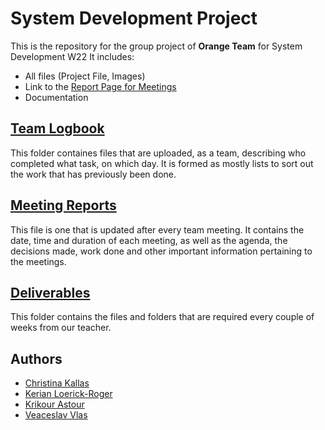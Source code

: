 # System Development Project

This is the repository for the group project of **Orange Team** for System Development W22
It includes:

- All files (Project File, Images)
- Link to the [Report Page for Meetings](#meeting-report-page)
- Documentation

## [Team Logbook](/Team_Logbook)
This folder containes files that are uploaded, as a team, describing who completed what task, on which day. It is formed as mostly lists to sort out the work that has previously been done.

## [Meeting Reports](MinutesReport.md)
This file is one that is updated after every team meeting. It contains the date, time and duration of each meeting, as well as the agenda, the decisions made, work done and other important information pertaining to the meetings. 

## [Deliverables](/Deliverables)
This folder contains the files and folders that are required every couple of weeks from our teacher.

## Authors

- [Christina Kallas](https://github.com/ChristinaKs)
- [Kerian Loerick-Roger](https://github.com/kerian15)
- [Krikour Astour](https://github.com/KrikorAstour)
- [Veaceslav Vlas](https://github.com/vlasslavic)
